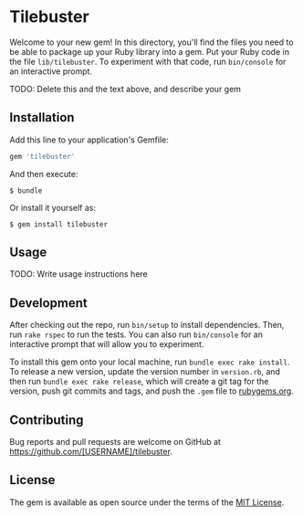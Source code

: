# Tilebuster

Welcome to your new gem! In this directory, you'll find the files you need to be able to package up your Ruby library into a gem. Put your Ruby code in the file `lib/tilebuster`. To experiment with that code, run `bin/console` for an interactive prompt.

TODO: Delete this and the text above, and describe your gem

## Installation

Add this line to your application's Gemfile:

```ruby
gem 'tilebuster'
```

And then execute:

    $ bundle

Or install it yourself as:

    $ gem install tilebuster

## Usage

TODO: Write usage instructions here

## Development

After checking out the repo, run `bin/setup` to install dependencies. Then, run `rake rspec` to run the tests. You can also run `bin/console` for an interactive prompt that will allow you to experiment.

To install this gem onto your local machine, run `bundle exec rake install`. To release a new version, update the version number in `version.rb`, and then run `bundle exec rake release`, which will create a git tag for the version, push git commits and tags, and push the `.gem` file to [rubygems.org](https://rubygems.org).

## Contributing

Bug reports and pull requests are welcome on GitHub at https://github.com/[USERNAME]/tilebuster.


## License

The gem is available as open source under the terms of the [MIT License](http://opensource.org/licenses/MIT).

